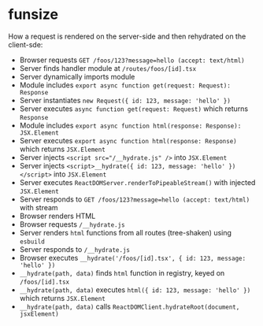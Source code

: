 # funsize

How a request is rendered on the server-side and then rehydrated on the client-sde:

* Browser requests `GET /foos/123?message=hello (accept: text/html)`
* Server finds handler module at `/routes/foos/[id].tsx`
* Server dynamically imports module
* Module includes `export async function get(request: Request): Response`
* Server instantiates `new Request({ id: 123, message: 'hello' })`
* Server executes `async function get(request: Request)` which returns `Response`
* Module includes `export async function html(response: Response): JSX.Element`
* Server executes `export async function html(response: Response)` which returns `JSX.Element`
* Server injects `<script src="/__hydrate.js" />` into `JSX.Element`
* Server injects `<script>__hydrate({ id: 123, message: 'hello' })</script>` into `JSX.Element`
* Server executes `ReactDOMServer.renderToPipeableStream()` with injected `JSX.Element`
* Server responds to `GET /foos/123?message=hello (accept: text/html)` with stream
* Browser renders HTML
* Browser requests `/__hydrate.js`
* Server renders `html` functions from all routes (tree-shaken) using `esbuild`
* Server responds to `/__hydrate.js`
* Browser executes `__hydrate('/foos/[id].tsx', { id: 123, message: 'hello' })`
* `__hydrate(path, data)` finds `html` function in registry, keyed on `/foos/[id].tsx`
* `__hydrate(path, data)` executes `html({ id: 123, message: 'hello' })` which returns `JSX.Element`
* `__hydrate(path, data)` calls `ReactDOMClient.hydrateRoot(document, jsxElement)`
